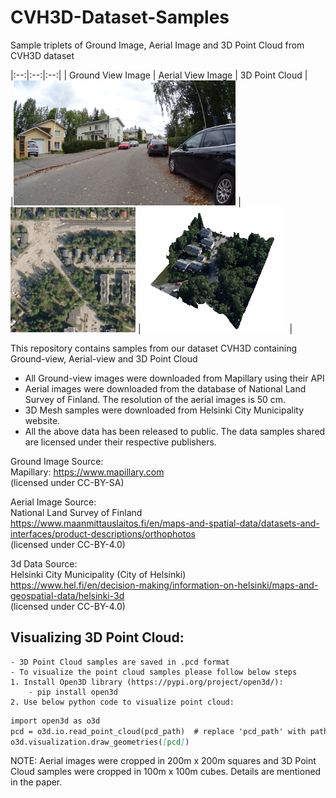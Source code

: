 # CVH3D-Dataset-Samples
Sample triplets of Ground Image, Aerial Image and 3D Point Cloud from CVH3D dataset

|:--:|:--:|:--:|
| Ground View Image | Aerial View Image | 3D Point Cloud |<br>
|<img src="/CVH3D/111050484379850/111050484379850.jpg" alt="drawing" height="200"/> |<img src="/CVH3D/111050484379850/111050484379850_sat.jpg" alt="drawing" width="200"/> |<img src="/CVH3D/111050484379850/111050484379850_3D.png" alt="drawing" height="200"/> |


This repository contains samples from our dataset CVH3D containing Ground-view, Aerial-view and 3D Point Cloud<br>
- All Ground-view images were downloaded from Mapillary using their API<br>
- Aerial images were downloaded from the database of National Land Survey of Finland. The resolution of the aerial images is 50 cm.<br>
- 3D Mesh samples were downloaded from Helsinki City Municipality website.<br>
- All the above data has been released to public. The data samples shared are licensed under their respective publishers.<br>

Ground Image Source:<br>
Mapillary: https://www.mapillary.com<br>
(licensed under CC-BY-SA)<br>
 
Aerial Image Source:<br>
National Land Survey of Finland<br>
https://www.maanmittauslaitos.fi/en/maps-and-spatial-data/datasets-and-interfaces/product-descriptions/orthophotos<br>
(licensed under CC-BY-4.0)<br>
 
3d Data Source:<br>
Helsinki City Municipality (City of Helsinki)<br>
https://www.hel.fi/en/decision-making/information-on-helsinki/maps-and-geospatial-data/helsinki-3d<br>
(licensed under CC-BY-4.0)<br>


## Visualizing 3D Point Cloud:
	- 3D Point Cloud samples are saved in .pcd format
	- To visualize the point cloud samples please follow below steps
	1. Install Open3D library (https://pypi.org/project/open3d/):
		- pip install open3d
	2. Use below python code to visualize point cloud:
 
```markdown
import open3d as o3d
pcd = o3d.io.read_point_cloud(pcd_path)  # replace 'pcd_path' with path to the pcd sample
o3d.visualization.draw_geometries([pcd])
```

NOTE: Aerial images were cropped in 200m x 200m squares and 3D Point Cloud samples were cropped in 100m x 100m cubes. Details are mentioned in the paper.
